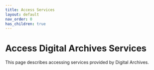 ```yaml
---
title: Access Services
layout: default
nav_order: 0
has_children: true
---
```


# Access Digital Archives Services
This page describes accessing services provided by Digital Archives. 
